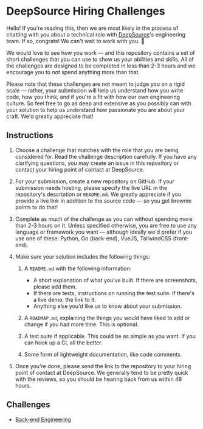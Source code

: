 # DeepSource Hiring Challenges

Hello! If you're reading this, then we are most likely in the process of chatting with you about a technical role with [DeepSource](https://deepsource.io)'s engineering team. If so, congrats! We can't wait to work with you. 🚀

We would love to see how you work — and this repository contains a set of short challenges that you can use to show us your abilities and skills. All of the challenges are designed to be completed in less than 2-3 hours and we encourage you to _not_ spend anything more than that.

Please note that these challenges are not meant to judge you on a rigid scale — rather, your submission will help us understand how you write code, how you think, and if you're a fit with how our own engineering culture. So feel free to go as deep and extensive as you possibly can with your solution to help us understand how passionate you are about your craft. We'd greatly appreciate that!

## Instructions

1. Choose a challenge that matches with the role that you are being considered for. Read the challenge description carefully. If you have any clarifying questions, you may create an issue in this repository or contact your hiring point of contact at DeepSource.

3. For your submission, create a new repository on GitHub. If your submission needs hosting, please specify the live URL in the repository's description or `README.md`. We greatly appreciate if you provide a live link in addition to the source code — so you get brownie points to do that!

4. Complete as much of the challenge as you can without spending more than 2-3 hours on it. Unless specified otherwise, you are free to use any language or framework you want — although ideally we'd prefer if you use one of these: Python, Go (back-end), VueJS, TailwindCSS (front-end).

5. Make sure your solution includes the following things:

    1. A `README.md` with the following information:

        - A short explanation of what you've built. If there are screenshots, please add them.
        - If there are tests, instructions on running the test suite. If there's a live demo, the link to it.
        - Anything else you'd like us to know about your submission.
    2. A `ROADMAP.md`, explaining the things you would have liked to add or change if you had more time. This is optional.
    3. A test suite if applicable. This could be as simple as you want. If you can hook up a CI, all the better.
    4. Some form of lightweight documentation, like code comments.

6. Once you're done, please send the link to the repository to your hiring point of contact at DeepSource. We generally tend to be pretty quick with the reviews, so you should be hearing back from us within 48 hours.

## Challenges

* [Back-end Engineering](backend.md)
